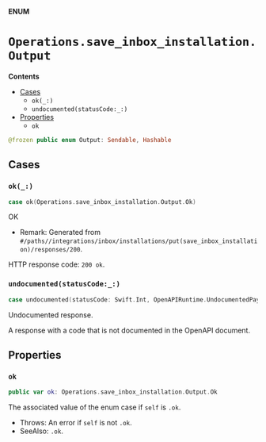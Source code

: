 **ENUM**

# `Operations.save_inbox_installation.Output`

**Contents**

- [Cases](#cases)
  - `ok(_:)`
  - `undocumented(statusCode:_:)`
- [Properties](#properties)
  - `ok`

```swift
@frozen public enum Output: Sendable, Hashable
```

## Cases
### `ok(_:)`

```swift
case ok(Operations.save_inbox_installation.Output.Ok)
```

OK

- Remark: Generated from `#/paths//integrations/inbox/installations/put(save_inbox_installation)/responses/200`.

HTTP response code: `200 ok`.

### `undocumented(statusCode:_:)`

```swift
case undocumented(statusCode: Swift.Int, OpenAPIRuntime.UndocumentedPayload)
```

Undocumented response.

A response with a code that is not documented in the OpenAPI document.

## Properties
### `ok`

```swift
public var ok: Operations.save_inbox_installation.Output.Ok
```

The associated value of the enum case if `self` is `.ok`.

- Throws: An error if `self` is not `.ok`.
- SeeAlso: `.ok`.
